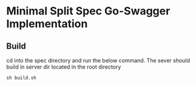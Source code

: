 # Minimal Split Spec Go-Swagger Implementation

## Build 
cd into the spec directory and run the below command. The sever should build in server dir 
located in the root directory 
	
	sh build.sh 
